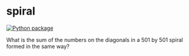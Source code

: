 # spiral

[![Python package](https://github.com/vcu-catlettcl/spiral2/actions/workflows/pytest.yml/badge.svg)](https://github.com/vcu-catlettcl/spiral2/actions/workflows/pytest.yml)

What is the sum of the numbers on the diagonals in a 501 by 501 spiral formed in the same way?
